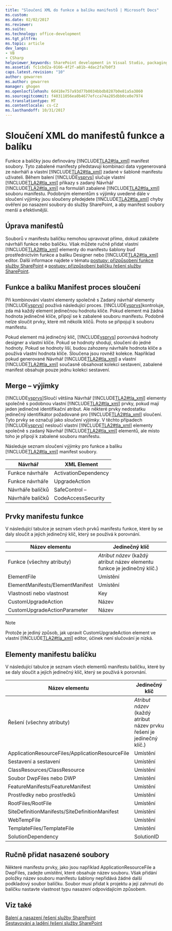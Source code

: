 ```yaml
---
title: "Sloučení XML do funkce a balíku manifestů | Microsoft Docs"
ms.custom: 
ms.date: 02/02/2017
ms.reviewer: 
ms.suite: 
ms.technology: office-development
ms.tgt_pltfrm: 
ms.topic: article
dev_langs:
- VB
- CSharp
helpviewer_keywords: SharePoint development in Visual Studio, packaging
ms.assetid: fc1cbd2a-0166-4f2f-a81b-4dac2fa7b0f3
caps.latest.revision: "10"
author: gewarren
ms.author: gewarren
manager: ghogen
ms.openlocfilehash: 6d418e757a93d77b0034bbdb8287b0e81a5a3860
ms.sourcegitcommit: f40311056ea0b4677efcca74a285dbb0ce0e7974
ms.translationtype: MT
ms.contentlocale: cs-CZ
ms.lasthandoff: 10/31/2017
---
```

# <a name="merging-xml-in-feature-and-package-manifests"></a>Sloučení XML do manifestů funkce a balíku
  Funkce a balíčky jsou definovány [!INCLUDE[TLA2#tla_xml](../sharepoint/includes/tla2sharptla-xml-md.md)] manifest soubory. Tyto zabalené manifesty představují kombinaci data vygenerovaná ze návrháři a vlastní [!INCLUDE[TLA2#tla_xml](../sharepoint/includes/tla2sharptla-xml-md.md)] zadané v šabloně manifestu uživateli. Během balení [!INCLUDE[vsprvs](../sharepoint/includes/vsprvs-md.md)] slučuje vlastní [!INCLUDE[TLA2#tla_xml](../sharepoint/includes/tla2sharptla-xml-md.md)] příkazy s zadaný Návrhář [!INCLUDE[TLA2#tla_xml](../sharepoint/includes/tla2sharptla-xml-md.md)] na formuláři zabalené [!INCLUDE[TLA2#tla_xml](../sharepoint/includes/tla2sharptla-xml-md.md)] souboru manifestu. Podobným elementům s výjimky uvedené dále v sloučení výjimky jsou sloučeny předejdete [!INCLUDE[TLA2#tla_xml](../sharepoint/includes/tla2sharptla-xml-md.md)] chyby ověření po nasazení soubory do služby SharePoint, a aby manifest soubory menší a efektivnější.  
  
## <a name="modifying-the-manifests"></a>Úprava manifestů  
 Souborů v manifestu balíčku nemohou upravovat přímo, dokud zakážete návrháři funkce nebo balíčku. Však můžete ručně přidat vlastní [!INCLUDE[TLA2#tla_xml](../sharepoint/includes/tla2sharptla-xml-md.md)] elementy do manifestu šablony buď prostřednictvím funkce a balíku Designer nebo [!INCLUDE[TLA2#tla_xml](../sharepoint/includes/tla2sharptla-xml-md.md)] editor. Další informace najdete v tématu [postupy: přizpůsobení funkce služby SharePoint](../sharepoint/how-to-customize-a-sharepoint-feature.md) a [postupy: přizpůsobení balíčku řešení služby SharePoint](../sharepoint/how-to-customize-a-sharepoint-solution-package.md).  
  
## <a name="feature-and-package-manifest-merge-process"></a>Funkce a balíku Manifest proces sloučení  
 Při kombinování vlastní elementy společně s Zadaný návrhář elementy [!INCLUDE[vsprvs](../sharepoint/includes/vsprvs-md.md)] používá následující proces. [!INCLUDE[vsprvs](../sharepoint/includes/vsprvs-md.md)]kontroluje, zda má každý element jedinečnou hodnotu klíče. Pokud element má žádná hodnota jedinečné klíče, připojí se k zabalené souboru manifestu. Podobně nelze sloučit prvky, které mít několik klíčů. Proto se připojují k souboru manifestu.  
  
 Pokud element má jedinečný klíč, [!INCLUDE[vsprvs](../sharepoint/includes/vsprvs-md.md)] porovnává hodnoty designer a vlastní klíče. Pokud se hodnoty shodují, sloučení do jedné hodnoty. Pokud se hodnoty liší, budou zahozeny návrháře hodnota klíče a používá vlastní hodnota klíče. Sloučena jsou rovněž kolekce. Například pokud generované Návrhář [!INCLUDE[TLA2#tla_xml](../sharepoint/includes/tla2sharptla-xml-md.md)] a vlastní [!INCLUDE[TLA2#tla_xml](../sharepoint/includes/tla2sharptla-xml-md.md)] současně obsahovat kolekci sestavení, zabalené manifest obsahuje pouze jednu kolekci sestavení.  
  
## <a name="merge-exceptions"></a>Merge – výjimky  
 [!INCLUDE[vsprvs](../sharepoint/includes/vsprvs-md.md)]Sloučí většina Návrhář [!INCLUDE[TLA2#tla_xml](../sharepoint/includes/tla2sharptla-xml-md.md)] elementy společně s podobnou vlastní [!INCLUDE[TLA2#tla_xml](../sharepoint/includes/tla2sharptla-xml-md.md)] prvky, pokud mají jeden jedinečné identifikační atribut. Ale některé prvky nedostatku jedinečný identifikátor požadované pro [!INCLUDE[TLA2#tla_xml](../sharepoint/includes/tla2sharptla-xml-md.md)] sloučení. Tyto prvky se označují jako *sloučení výjimky*. V těchto případech [!INCLUDE[vsprvs](../sharepoint/includes/vsprvs-md.md)] nesloučí vlastní [!INCLUDE[TLA2#tla_xml](../sharepoint/includes/tla2sharptla-xml-md.md)] elementy společně s zadaný Návrhář [!INCLUDE[TLA2#tla_xml](../sharepoint/includes/tla2sharptla-xml-md.md)] elementů, ale místo toho je připojí k zabalené souboru manifestu.  
  
 Následuje seznam sloučení výjimky pro funkce a balíku [!INCLUDE[TLA2#tla_xml](../sharepoint/includes/tla2sharptla-xml-md.md)] manifest soubory.  
  
|Návrhář|XML Element|  
|--------------|-----------------|  
|Funkce návrháře|ActivationDependency|  
|Funkce návrháře|UpgradeAction|  
|Návrháře balíčků|SafeControl –|  
|Návrháře balíčků|CodeAccessSecurity|  
  
## <a name="feature-manifest-elements"></a>Prvky manifestu funkce  
 V následující tabulce je seznam všech prvků manifestu funkce, které by se daly sloučit a jejich jedinečný klíč, který se používá k porovnání.  
  
|Název elementu|Jedinečný klíč|  
|------------------|----------------|  
|Funkce (všechny atributy)|*Atribut název* (každý atribut název elementu funkce je jedinečný klíč.)|  
|ElementFile|Umístění|  
|ElementManifests/ElementManifest|Umístění|  
|Vlastnosti nebo vlastnost|Key|  
|CustomUpgradeAction|Název|  
|CustomUpgradeActionParameter|Název|  
  
> [!NOTE]  
>  Protože je jediný způsob, jak upravit CustomUpgradeAction element ve vlastní [!INCLUDE[TLA2#tla_xml](../sharepoint/includes/tla2sharptla-xml-md.md)] editor, účinek není slučování je nízká.  
  
## <a name="package-manifest-elements"></a>Elementy manifestu balíčku  
 V následující tabulce je seznam všech elementů manifestu balíčku, které by se daly sloučit a jejich jedinečný klíč, který se používá k porovnání.  
  
|Název elementu|Jedinečný klíč|  
|------------------|----------------|  
|Řešení (všechny atributy)|*Atribut název* (každý atribut název prvku řešení je jedinečný klíč.)|  
|ApplicationResourceFiles/ApplicationResourceFile|Umístění|  
|Sestavení a sestavení|Umístění|  
|ClassResources/ClassResource|Umístění|  
|Soubor DwpFiles nebo DWP|Umístění|  
|FeatureManifests/FeatureManifest|Umístění|  
|Prostředky nebo prostředků|Umístění|  
|RootFiles/RootFile|Umístění|  
|SiteDefinitionManifests/SiteDefinitionManifest|Umístění|  
|WebTempFile|Umístění|  
|TemplateFiles/TemplateFile|Umístění|  
|SolutionDependency|SolutionID|  
  
## <a name="manually-add-deployed-files"></a>Ručně přidat nasazené soubory  
 Některé manifestu prvky, jako jsou například ApplicationResourceFile a DwpFiles, zadejte umístění, které obsahuje název souboru. Však přidání položky název souboru manifestu šablony nepřidává žádné další podkladový soubor balíčku. Soubor musí přidat k projektu a její zahrnutí do balíčku nastavte vlastnost typu nasazení odpovídajícím způsobem.  
  
## <a name="see-also"></a>Viz také  
 [Balení a nasazení řešení služby SharePoint](../sharepoint/packaging-and-deploying-sharepoint-solutions.md)   
 [Sestavování a ladění řešení služby SharePoint](../sharepoint/building-and-debugging-sharepoint-solutions.md)  
  
  